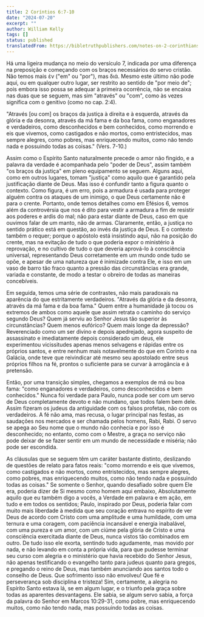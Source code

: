 ```yaml
---
title: 2 Coríntios 6:7-10
date: "2024-07-20"
excerpt: ""
author: William Kelly
tags: []
status: published
translatedFrom: https://bibletruthpublishers.com/notes-on-2-corinthians-6-7-10/william-kelly-wk/w-kelly/lac143208-lub-16163-5
---
```


Há uma ligeira mudança no meio do versículo 7, indicada por uma
diferença na preposição e começando com os braços necessários do servo
cristão. Não temos mais ἐν ("em" ou "por"), mas διά. Mesmo este último
não pode aqui, ou em qualquer outro lugar, ser restrito ao sentido de
"por meio de"; pois embora isso possa se adequar à primeira ocorrência,
não se encaixa nas duas que se seguem, mas sim "através" ou "com", como
às vezes significa com o genitivo (como no cap. 2:4).

"Através \[ou com\] os braços da justiça à direita e à esquerda, através
da glória e da desonra, através da má fama e da boa fama, como
enganadores e verdadeiros, como desconhecidos e bem conhecidos, como
morrendo e eis que vivemos, como castigados e não mortos, como
entristecidos, mas sempre alegres, como pobres, mas enriquecendo muitos,
como não tendo nada e possuindo todas as coisas." (Vers. 7-10.)

Assim como o Espírito Santo naturalmente precede o amor não fingido, e a
palavra da verdade é acompanhada pelo "poder de Deus", assim também "os
braços da justiça" em pleno equipamento se seguem. Alguns aqui, como em
outros lugares, tomam "justiça" como aquilo que é garantido pela
justificação diante de Deus. Mas isso é confundir tanto a figura quanto
o contexto. Como figura, é um erro, pois a armadura é usada para
proteger alguém contra os ataques de um inimigo, o que Deus certamente
não é para o crente. Portanto, onde temos detalhes como em Efésios 6,
vemos além da controvérsia que nos é dito para vestir a armadura a fim
de resistir aos poderes e ardis do mal; não para estar diante de Deus,
caso em que ouvimos falar de um manto, não de armas. Claramente, então,
a justiça no sentido prático está em questão, ao invés da justiça de
Deus. E o contexto também o requer; porque o apóstolo está insistindo
aqui, não na posição do crente, mas na evitação de tudo o que poderia
expor o ministério à reprovação, e no cultivo de tudo o que deveria
aprová-lo à consciência universal, representando Deus corretamente em um
mundo onde tudo se opõe, e apesar de uma natureza que é inimizade contra
Ele, e isso em um vaso de barro tão fraco quanto a pressão das
circunstâncias era grande, variada e constante, de modo a testar o
obreiro de todas as maneiras concebíveis.

Em seguida, temos uma série de contrastes, não mais paradoxais na
aparência do que estritamente verdadeiros. "Através da glória e da
desonra, através da má fama e da boa fama." Quem entre a humanidade já
tocou os extremos de ambos como aquele que assim retrata o caminho do
serviço segundo Deus? Quem já serviu ao Senhor Jesus tão superior às
circunstâncias? Quem menos eufórico? Quem mais longe da depressão?
Reverenciado como um ser divino e depois apedrejado, agora suspeito de
assassinato e imediatamente depois considerado um deus, ele experimentou
vicissitudes apenas menos selvagens e rápidas entre os próprios santos,
e entre nenhum mais notavelmente do que em Corinto e na Galácia, onde
teve que reivindicar até mesmo seu apostolado entre seus próprios filhos
na fé, prontos o suficiente para se curvar à arrogância e à pretensão.

Então, por uma transição simples, chegamos a exemplos de má ou boa fama:
"como enganadores e verdadeiros, como desconhecidos e bem conhecidos."
Nunca foi verdade para Paulo, nunca pode ser com um servo de Deus
completamente devoto e não mundano, que todos falem bem dele. Assim
fizeram os judeus da antiguidade com os falsos profetas, não com os
verdadeiros. A fé não ama, mas recusa, o lugar principal nas festas, as
saudações nos mercados e ser chamada pelos homens, Rabi, Rabi. O servo
se apega ao Seu nome que o mundo não conhecia e por isso é desconhecido;
no entanto, como com o Mestre, a graça no serviço não pode deixar de se
fazer sentir em um mundo de necessidade e miséria; não pode ser
escondida.

As cláusulas que se seguem têm um caráter bastante distinto, deslizando
de questões de relato para fatos reais: "como morrendo e eis que
vivemos, como castigados e não mortos, como entristecidos, mas sempre
alegres, como pobres, mas enriquecendo muitos, como não tendo nada e
possuindo todas as coisas." Se somente o Senhor, quando desafiado sobre
quem Ele era, poderia dizer de Si mesmo como homem aqui embaixo,
Absolutamente aquilo que eu também digo a vocês, a Verdade em palavra e
em ação, em tudo e em todos os sentidos; Paulo, inspirado por Deus,
poderia falar com muito mais liberdade à medida que seu coração entrava
no espírito de ver Deus de acordo com Cristo com uma amplitude e uma
humildade, com uma ternura e uma coragem, com paciência incansável e
energia inabalável, com uma pureza e um amor, com um ciúme pela glória
de Cristo e uma consciência exercitada diante de Deus, nunca vistos tão
combinados em outro. De tudo isso ele exorta, sentindo tudo agudamente,
mas movido por nada, e não levando em conta a própria vida, para que
pudesse terminar seu curso com alegria e o ministério que havia recebido
do Senhor Jesus, não apenas testificando o evangelho tanto para judeus
quanto para gregos, e pregando o reino de Deus, mas também anunciando
aos santos todo o conselho de Deus. Que sofrimento isso não envolveu!
Que fé e perseverança sob disciplina e tristeza! Sim, certamente, a
alegria no Espírito Santo estava lá, se em algum lugar, e o triunfo pela
graça sobre todas as aparentes desvantagens. Ele sabia, se algum servo
sabia, a força da palavra do Senhor em Marcos 10:29-31, como pobre, mas
enriquecendo muitos, como não tendo nada, mas possuindo todas as coisas.
